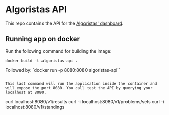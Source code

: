 # Algoristas API
This repo contains the API for the [Algoristas' dashboard](http://letmethink.mx:3333/).

## Running app on docker
Run the following command for building the image:
```
docker build -t algoristas-api .
```

Followed by:
`docker run -p 8080:8080 algoristas-api``
```

This last command will run the application inside the container and will expose the port 8080. You call test the API by querying your localhost at 8080.

```
curl localhost:8080/v1/results
curl -i localhost:8080/v1/problems/sets
curl -i localhost:8080/v1/standings
```
